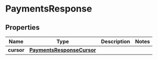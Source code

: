 

# PaymentsResponse


## Properties

| Name | Type | Description | Notes |
|------------ | ------------- | ------------- | -------------|
|**cursor** | [**PaymentsResponseCursor**](PaymentsResponseCursor.md) |  |  |



